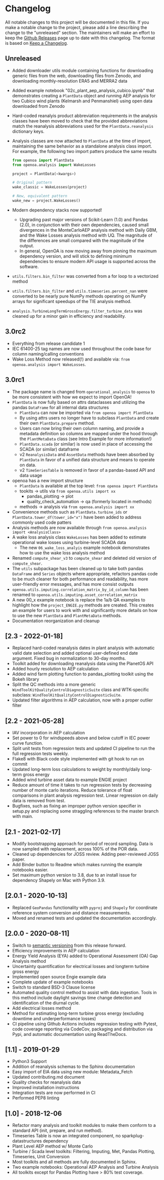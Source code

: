 # Changelog
All notable changes to this project will be documented in this file. If you make a notable change to the project, please add a line describing the change to the "unreleased" section. The maintainers will make an effort to keep the [Github Releases](https://github.com/NREL/OpenOA/releases) page up to date with this changelog. The format is based on [Keep a Changelog](https://keepachangelog.com/en/1.0.0/).

## Unreleased
- Added downloader utils module containing functions for downloading generic files from the web, downloading files from Zenodo, and downloading monthly-resolution ERA5 and MERRA2 data
- Added example notebook "02c_plant_aep_analysis_cubico.ipynb" that demonstrates creating a `PlantData` object and running AEP analysis for two Cubico wind plants (Kelmarsh and Penmanshiel) using open data downloaded from Zenodo
- Hard-coded reanalyis product abbreviation requirements in the analysis classes have been moved to check that the provided abbreviations match the reanalysis abbreviations used for the `PlantData.reanalysis` dictionary keys.
- Analysis classes are now attached to `PlantData` at the time of import, maintaining the same behavior as a standalone analysis class import. For example, the following two import patters produce the same results
  ```python
  from openoa import PlantData
  from openoa.analysis import WakeLosses

  project = PlantData(<kwargs>)

  # Original pattern
  wake_classic = WakeLosses(project)

  # New, equivalent pattern
  wake_new = project.WakeLosses()
  ```

- Modern dependency stacks now supported!
  - Upgrading past major versions of Scikit-Learn (1.0) and Pandas (2.0), in conjunction with their own dependencies, caused small divergences in the MonteCarloAEP analysis method with Daily GBM, and the Wake Losses analysis method with UQ. The magnitude of the differences are small compared with the magnitude of the output.
  - In general, OpenOA is now moving away from pinning the maximum dependency version, and will stick to defining minimum dependencies to ensure modern API usage is supported across the software.
- `utils.filters.bin_filter` was converted from a for loop to a vectorized method
- `utils.filters.bin_filter` and `utils.timeseries.percent_nan` were converted to be nearly pure NumPy methods operating on NumPy arrays for significant speedups of the TIE analysis method.
- `analysis.TurbineLongTermGrossEnergy.filter_turbine_data` was cleaned up for a minor gain in efficiency and readability.

## 3.0rc2
- Everything from release candidate 1
- IEC 61400-25 tag names are now used throughout the code base for column naming/calling conventions
- Wake Loss Method now released(!) and available via: `from openoa.analysis import WakeLosses`.

## 3.0rc1
- The package name is changed from `operational_analysis` to `openoa` to be more consistent with how we expect to import OpenOA!
- `PlantData` is now fully based on attrs dataclasses and utilizing the pandas `DataFrame` for all internal data structures
  - `PlantData` can now be imported via `from openoa import PlantData`
  - By using attrs users no longer have to subclass `PlantData` and create their own `PlantData.prepare` method.
  - Users can now bring their own column naming, and provide a metadata definition so columns are mapped under the hood through the `PlantMetaData` class (see Intro Example for more information!)
  - `PlantData.scada` (or similar) is now used in place of accessing the SCADA (or similar) dataframe
  - v2 `ReanalysisData` and `AssetData` methods have been absorbed by `PlantData` in favor of a unified data structure and means to operate on data.
  - v2 `TimeSeriesTable` is removed in favor of a pandas-based API and data usage
- openoa has a new import structure
  - `PlantData` is available at the top level: `from openoa import PlantData`
  - tookits -> utils via `from openoa.utils import xx`
    - pandas_plotting -> plot
    - quality_check_automation -> qa (formerly located in methods)
  - methods -> analysis via `from openoa.analysis import xx`
- Convenience methods such as `PlantData.turbine_ids` or `PlantData.tower_df(tower_id="x")` have been added to address commonly used code patters
- Analysis methods are now available through `from openoa.analysis import <AnalysisClass>`
- A wake loss analysis class `WakeLosses` has been added to estimate operational wake losses using turbine-level SCADA data
  - The new `06_wake_loss_analyis` example notebook demonstrates how to use the wake loss analysis method
- Renamed `compute_shear_v3` to `compute_shear` and deleted old version of `compute_shear`.
- The `utils` subpackage has been cleaned up to take both pandas `DataFrame` and `Series` objects where appropriate, refactors pandas code to be much cleaner for both performance and readability, has more user-friendly error messages, and has more consist outputs
- `openoa.utils.imputing.correlation_matrix_by_id_column` has been renamed to `openoa.utils.imputing.asset_correlation_matrix`
- A new 00_x example notebook is replace the 1a/b QA examples to highlight how the `project_ENGIE.py` methods are created. This creates an example for users to work with and significantly more details on how to use the new `PlantData` and `PlantMetaData` methods.
- Documentation reorganization and cleanup

## [2.3 - 2022-01-18]
- Replaced hard-coded reanalysis dates in plant analysis with automatic valid date selection and added optional user-defined end date argument. Fixed bug in normalization to 30-day months.
- Toolkit added for downloading reanalysis data using the PlanetOS API
- Added hourly resolution to AEP calculation
- Added wind farm plotting function to pandas_plotting toolkit using the Bokeh library
- Split the QC methods into a more generic `WindToolKitQualityControlDiagnosticSuite` class and WTK-specific subclass: `WindToolKitQualityControlDiagnosticSuite`.
- Updated filter algorithms in AEP calculation, now with a proper outlier filter

## [2.2 - 2021-05-28]
- IAV incorporation in AEP calculation
- Set power to 0 for windspeeds above and below cutoff in IEC power curve function.
- Split unit tests from regression tests and updated CI pipeline to run the full regression tests weekly.
- Flake8 with Black code style implemented with git hook to run on commit
- Updated long-term loss calculations to weight by monthly/daily long-term gross energy
- Added wind turbine asset data to example ENGIE project
- Reduce amount of time it takes to run regression tests by decreasing number of monte carlo iterations. Reduce tolerance of float comparisons in plant analysis regression test. Linear regression on daily data is removed from test.
- Bugfixes, such as fixing an improper python version specifier in setup.py and replacing some straggling references to the master branch with main.

## [2.1 - 2021-02-17]
- Modify bootstrapping approach for period of record sampling. Data is now sampled with replacement, across 100% of the POR data.
- Cleaned up dependencies for JOSS review. Adding peer-reviewed JOSS paper.
- Add Binder button to Readme which makes running the example notebooks easier.
- Set maximum python version to 3.8, due to an install issue for dependency Shapely on Mac with Python 3.9.

## [2.0.1 - 2020-10-13]
- Replaced `GeoPandas` functionality with `pyproj` and `Shapely` for coordinate
reference system conversion and distance measurements.
- Moved and renamed tests and updated the documentation accordingly.

## [2.0.0 - 2020-08-11]
- Switch to [semantic versioning](https://semver.org) from this release forward.
- Efficiency improvements in AEP calculation
- Energy Yield Analysis (EYA) added to Operational Assessment (OA) Gap Analysis method
- Uncertainty quantification for electrical losses and longterm turbine gross energy
- Implemented open source Engie example data
- Complete update of example notebooks
- Switch to standard BSD-3 Clause license
- Automated quality control method to assist with data ingestion. Tools in this method include daylight savings time change detection and identification of the diurnal cycle.
- Add electrical losses method
- Method for estimating long-term turbine gross energy (excluding downtime and underperformance losses)
- CI pipeline using Github Actions includes regression testing with Pytest, code coverage reporting via CodeCov, packaging and distribution via Pypi, and automatic documentation using ReadTheDocs.

## [1.1] - 2019-01-29
- Python3 Support
- Addition of reanalysis schemas to the Sphinx documentation
- Easy import of EIA data using new module: Metadata_Fetch
- Updated contributing.md document
- Quality checks for reanalysis data
- Improved installation instructions
- Integration tests are now performed in CI
- Performed PEP8 linting

## [1.0] - 2018-12-06
- Refactor many analysis and toolkit modules to make them conform to a standard API (init, prepare, and run method).
- Timeseries Table is now an integrated component, no sparkplug-datastructures dependency
- Plant Level AEP method w/ Monte Carlo
- Turbine / Scada level toolkits: Filtering, Imputing, Met, Pandas Plotting, Timeseries, Unit Conversion
- Most toolkits and all methods are fully documented in Sphinx.
- Two example notebooks: Operational AEP Analysis and Turbine Analysis
- All toolkits except for Pandas Plotting have > 80% test coverage.
